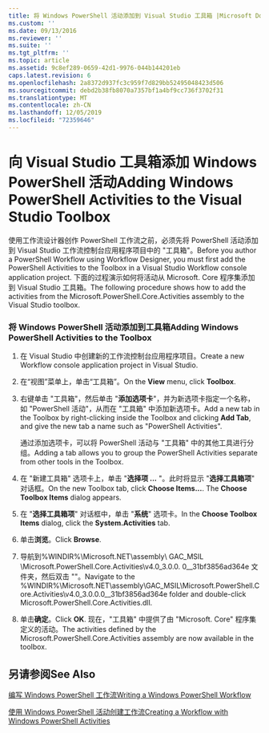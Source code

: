 ```yaml
---
title: 将 Windows PowerShell 活动添加到 Visual Studio 工具箱 |Microsoft Docs
ms.custom: ''
ms.date: 09/13/2016
ms.reviewer: ''
ms.suite: ''
ms.tgt_pltfrm: ''
ms.topic: article
ms.assetid: 9c8ef289-0659-42d1-9976-044b144201eb
caps.latest.revision: 6
ms.openlocfilehash: 2a8372d937fc3c959f7d829bb52495048423d506
ms.sourcegitcommit: debd2b38fb8070a7357bf1a4bf9cc736f3702f31
ms.translationtype: MT
ms.contentlocale: zh-CN
ms.lasthandoff: 12/05/2019
ms.locfileid: "72359646"
---
```

# <a name="adding-windows-powershell-activities-to-the-visual-studio-toolbox"></a><span data-ttu-id="4b1f4-102">向 Visual Studio 工具箱添加 Windows PowerShell 活动</span><span class="sxs-lookup"><span data-stu-id="4b1f4-102">Adding Windows PowerShell Activities to the Visual Studio Toolbox</span></span>

<span data-ttu-id="4b1f4-103">使用工作流设计器创作 PowerShell 工作流之前，必须先将 PowerShell 活动添加到 Visual Studio 工作流控制台应用程序项目中的 "工具箱"。</span><span class="sxs-lookup"><span data-stu-id="4b1f4-103">Before you author a PowerShell Workflow using Workflow Designer, you must first add the PowerShell Activities to the Toolbox in a Visual Studio Workflow console application project.</span></span> <span data-ttu-id="4b1f4-104">下面的过程演示如何将活动从 Microsoft. Core 程序集添加到 Visual Studio 工具箱。</span><span class="sxs-lookup"><span data-stu-id="4b1f4-104">The following procedure shows how to add the activities from the Microsoft.PowerShell.Core.Activities assembly to the Visual Studio toolbox.</span></span>

### <a name="adding-windows-powershell-activities-to-the-toolbox"></a><span data-ttu-id="4b1f4-105">将 Windows PowerShell 活动添加到工具箱</span><span class="sxs-lookup"><span data-stu-id="4b1f4-105">Adding Windows PowerShell Activities to the Toolbox</span></span>

1. <span data-ttu-id="4b1f4-106">在 Visual Studio 中创建新的工作流控制台应用程序项目。</span><span class="sxs-lookup"><span data-stu-id="4b1f4-106">Create a new Workflow console application project in Visual Studio.</span></span>

2. <span data-ttu-id="4b1f4-107">在“视图”菜单上，单击“工具箱”。</span><span class="sxs-lookup"><span data-stu-id="4b1f4-107">On the **View** menu, click **Toolbox**.</span></span>

3. <span data-ttu-id="4b1f4-108">右键单击 "工具箱"，然后单击 "**添加选项卡**"，并为新选项卡指定一个名称，如 "PowerShell 活动"，从而在 "工具箱" 中添加新选项卡。</span><span class="sxs-lookup"><span data-stu-id="4b1f4-108">Add a new tab in the Toolbox by right-clicking inside the Toolbox and clicking **Add Tab**, and give the new tab a name such as "PowerShell Activities".</span></span>

   <span data-ttu-id="4b1f4-109">通过添加选项卡，可以将 PowerShell 活动与 "工具箱" 中的其他工具进行分组。</span><span class="sxs-lookup"><span data-stu-id="4b1f4-109">Adding a tab allows you to group the PowerShell Activities separate from other tools in the Toolbox.</span></span>

4. <span data-ttu-id="4b1f4-110">在 "新建工具箱" 选项卡上，单击 "**选择项 ...** "。此时将显示 "**选择工具箱项**" 对话框。</span><span class="sxs-lookup"><span data-stu-id="4b1f4-110">On the new Toolbox tab, click **Choose Items...**. The **Choose Toolbox Items** dialog appears.</span></span>

5. <span data-ttu-id="4b1f4-111">在 "**选择工具箱项**" 对话框中，单击 "**系统**" 选项卡。</span><span class="sxs-lookup"><span data-stu-id="4b1f4-111">In the **Choose Toolbox Items** dialog, click the **System.Activities** tab.</span></span>

6. <span data-ttu-id="4b1f4-112">单击**浏览**。</span><span class="sxs-lookup"><span data-stu-id="4b1f4-112">Click **Browse**.</span></span>

7. <span data-ttu-id="4b1f4-113">导航到%WINDIR%\Microsoft.NET\assembly\ GAC_MSIL \Microsoft.PowerShell.Core.Activities\v4.0_3.0.0. 0__31bf3856ad364e 文件夹，然后双击 ""。</span><span class="sxs-lookup"><span data-stu-id="4b1f4-113">Navigate to the %WINDIR%\Microsoft.NET\assembly\GAC_MSIL\Microsoft.PowerShell.Core.Activities\v4.0_3.0.0.0__31bf3856ad364e folder and double-click Microsoft.PowerShell.Core.Activities.dll.</span></span>

8. <span data-ttu-id="4b1f4-114">单击**确定**。</span><span class="sxs-lookup"><span data-stu-id="4b1f4-114">Click **OK**.</span></span> <span data-ttu-id="4b1f4-115">现在，"工具箱" 中提供了由 "Microsoft. Core" 程序集定义的活动。</span><span class="sxs-lookup"><span data-stu-id="4b1f4-115">The activities defined by the Microsoft.PowerShell.Core.Activities assembly are now available in the toolbox.</span></span>

## <a name="see-also"></a><span data-ttu-id="4b1f4-116">另请参阅</span><span class="sxs-lookup"><span data-stu-id="4b1f4-116">See Also</span></span>

[<span data-ttu-id="4b1f4-117">编写 Windows PowerShell 工作流</span><span class="sxs-lookup"><span data-stu-id="4b1f4-117">Writing a Windows PowerShell Workflow</span></span>](./writing-a-windows-powershell-workflow.md)

[<span data-ttu-id="4b1f4-118">使用 Windows PowerShell 活动创建工作流</span><span class="sxs-lookup"><span data-stu-id="4b1f4-118">Creating a Workflow with Windows PowerShell Activities</span></span>](./creating-a-workflow-with-windows-powershell-activities.md)